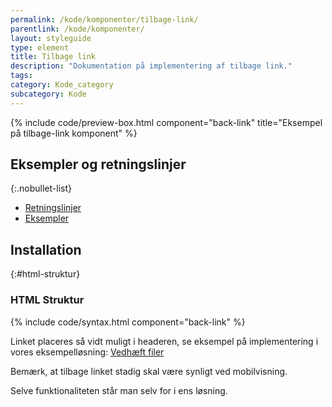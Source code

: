 ```yaml
---
permalink: /kode/komponenter/tilbage-link/
parentlink: /kode/komponenter/
layout: styleguide
type: element
title: Tilbage link
description: "Dokumentation på implementering af tilbage link."
tags:
category: Kode_category
subcategory: Kode
---
```


{% include code/preview-box.html component="back-link" title="Eksempel på tilbage-link komponent" %}

## Eksempler og retningslinjer

{:.nobullet-list}
- <a href="/komponenter/tilbage-link/#retningslinjer">Retningslinjer</a>
- <a href="/komponenter/tilbage-link/">Eksempler</a>

## Installation

{:#html-struktur}
### HTML Struktur

{% include code/syntax.html component="back-link" %}

Linket placeres så vidt muligt i headeren, se eksempel på implementering i vores eksempelløsning: <a href="/pages/eksempler/vedhaeft-fil/fil-1/?r={{page.permalink}}%23html-struktur">Vedhæft filer</a>

Bemærk, at tilbage linket stadig skal være synligt ved mobilvisning.

Selve funktionaliteten står man selv for i ens løsning.
